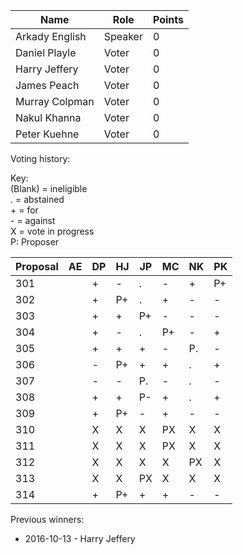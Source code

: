 Name | Role | Points
---|---|---
Arkady English | Speaker | 0
Daniel Playle | Voter | 0
Harry Jeffery |	Voter |	0
James Peach | Voter | 0
Murray Colpman	| Voter |	0
Nakul Khanna	| Voter	| 0
Peter Kuehne | Voter | 0

Voting history:

Key:  
(Blank) = ineligible  
. = abstained  
\+ = for  
\- = against  
X = vote in progress  
P: Proposer

**Proposal** | AE | DP | HJ | JP | MC | NK | PK
---|---|---|---|---|---|---|---
301||+|-|.|-|+|P+
302||+|P+|.|+|-|-
303||+|+|P+|-|-|-
304||+|-|.|P+|-|+
305||+|+|+|-|P.|-
306||-|P+|+|+|.|+
307||-|-|P.|-|.|-
308||+|+|P-|+|.|+
309||+|P+|-|+|-|-
310||X|X|X|PX|X|X
311||X|X|X|PX|X|X
312||X|X|X|X|PX|X
313||X|X|PX|X|X|X
314||+|P+|+|+|-|-

Previous winners:

* 2016-10-13 - Harry Jeffery
